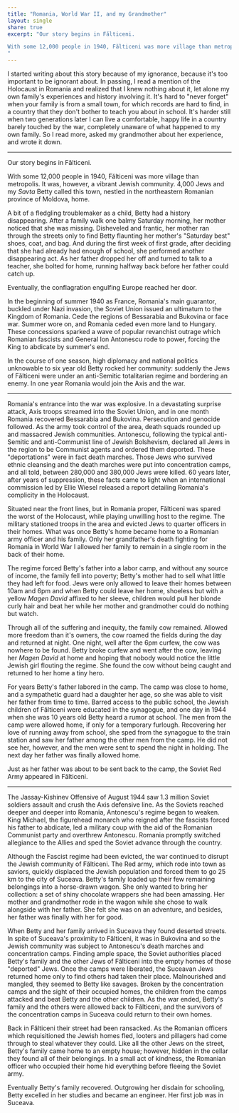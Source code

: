 ```yaml
---
title: "Romania, World War II, and my Grandmother"
layout: single
share: true
excerpt: "Our story begins in Fălticeni. 

With some 12,000 people in 1940, Fălticeni was more village than metropolis. It was, however, a vibrant Jewish community. 4,000 Jews and my *Savta* Betty called this town, nestled in the northeastern Romanian province of Moldova, home. 
"
---
```


I started writing about this story because of my ignorance, because it's too important to be ignorant about. In passing, I read a mention of the Holocaust in Romania and realized that I knew nothing about it, let alone my own family's experiences and history involving it. It's hard to "never forget" when your family is from a small town, for which records are hard to find, in a country that they don't bother to teach you about in school. It's harder still when two generations later I can live a comfortable, happy life in a country barely touched by the war, completely unaware of what happened to my own family. So I read more, asked my grandmother about her experience, and wrote it down.

_ _ _

Our story begins in Fălticeni. 

With some 12,000 people in 1940, Fălticeni was more village than metropolis. It was, however, a vibrant Jewish community. 4,000 Jews and my *Savta* Betty called this town, nestled in the northeastern Romanian province of Moldova, home. 

A bit of a fledgling troublemaker as a child, Betty had a history disappearing. After a family walk one balmy Saturday morning, her mother noticed that she was missing. Disheveled and frantic, her mother ran through the streets only to find Betty flaunting her mother's "Saturday best" shoes, coat, and bag. And during the first week of first grade, after deciding that she had already had enough of school, she performed another disappearing act. As her father dropped her off and turned to talk to a teacher, she bolted for home, running halfway back before her father could catch up.

Eventually, the conflagration engulfing Europe reached her door.

In the beginning of summer 1940 as France, Romania's main guarantor, buckled under Nazi invasion, the Soviet Union issued an ultimatum to the Kingdom of Romania. Cede the regions of Bessarabia and Bukovina or face war. Summer wore on, and Romania ceded even more land to Hungary. These concessions sparked a wave of popular revanchist outrage which Romanian fascists and General Ion Antonescu rode to power, forcing the King to abdicate by summer's end. 

In the course of one season, high diplomacy and national politics unknowable to six year old Betty rocked her community: suddenly the Jews of Fălticeni were under an anti-Semitic totalitarian regime and bordering an enemy. In one year Romania would join the Axis and the war.

_ _ _

Romania's entrance into the war was explosive. In a devastating surprise attack, Axis troops streamed into the Soviet Union, and in one month Romania recovered Bessarabia and Bukovina. Persecution and genocide followed. As the army took control of the area, death squads rounded up and massacred Jewish communities. Antonescu, following the typical anti-Semitic and anti-Communist line of Jewish Bolshevism, declared all Jews in the region to be Communist agents and ordered them deported. These "deportations" were in fact death marches. Those Jews who survived ethnic cleansing and the death marches were put into concentration camps, and  all told, between 280,000 and 380,000 Jews were killed. 60 years later, after years of suppression, these facts came to light when an international commission led by Ellie Wiesel released a report detailing Romania's complicity in the Holocaust.

Situated near the front lines, but in Romania proper, Fălticeni was spared the worst of the Holocaust, while playing unwilling host to the regime. The military stationed troops in the area and evicted Jews to quarter officers in their homes. What was once Betty's home became home to a Romanian army officer and his family. Only her grandfather's death fighting for Romania in World War I allowed her family to remain in a single room in the back of their home.

The regime forced Betty's father into a labor camp, and without any source of income, the family fell into poverty; Betty's mother had to sell what little they had left for food. Jews were only allowed to leave their homes between 10am and 6pm and when Betty could leave her home, shoeless but with a yellow *Magen David* affixed to her sleeve, children would pull her blonde curly hair and beat her while her mother and grandmother could do nothing but watch.

Through all of the suffering and inequity, the family cow remained. Allowed more freedom than it's owners, the cow roamed the fields during the day and returned at night. One night, well after the 6pm curfew, the cow was nowhere to be found. Betty broke curfew and went after the cow, leaving her *Magen David* at home and hoping that nobody would notice the little Jewish girl flouting the regime. She found the cow without being caught and returned to her home a tiny hero.

For years Betty's father labored in the camp. The camp was close to home, and a sympathetic guard had a daughter her age, so she was able to visit her father from time to time. Barred access to the public school, the Jewish children of Fălticeni were educated in the synagogue, and one day in 1944 when she was 10 years old Betty heard
a rumor at school. The men from the camp were allowed home, if only for a temporary furlough. Recovering her love of running away from school, she sped from the synagogue to the train station and saw her father among the other men from the camp. He did not see her, however, and the men were sent to spend the night in holding. The next day her father was finally allowed home.

Just as her father was about to be sent back to the camp, the Soviet Red Army appeared in Fălticeni.

_ _ _


The Jassay-Kishinev Offensive of August 1944 saw 1.3 million Soviet soldiers assault and crush the Axis defensive line. As the Soviets reached deeper and deeper into Romania, Antonescu's regime began to weaken. King Michael, the figurehead monarch who reigned after the fascists forced his father to abdicate, led a military coup with the aid of the Romanian Communist party and overthrew Antonescu. Romania promptly switched allegiance to the Allies and sped the Soviet advance through the country.

Although the Fascist regime had been evicted, the war continued to disrupt the Jewish community of Fălticeni. The Red army, which rode into town as saviors, quickly displaced the Jewish population and forced them to go 25 km to the city of Suceava. Betty's family loaded up their few remaining belongings into a horse-drawn wagon. She only wanted to bring her collection: a set of shiny chocolate wrappers she had been amassing. Her mother and grandmother rode in the wagon while she chose to walk alongside with her father. She felt she was on an adventure, and besides, her father was finally with her for good.

When Betty and her family arrived in Suceava they found deserted streets. In spite of Suceava's proximity to Fălticeni, it was in Bukovina and so the Jewish community was subject to Antonescu's death marches and concentration camps. Finding ample space, the Soviet authorities placed Betty's family and the other Jews of Fălticeni into the empty homes of those "deported" Jews. Once the camps were liberated, the Suceavan Jews returned home only to find others had taken their place. Malnourished and mangled, they seemed to Betty like savages. Broken by the concentration camps and the sight of their occupied homes, the children from the camps attacked and beat Betty and the other children. As the war ended, Betty's family and the others were allowed back to Fălticeni, and the survivors of the concentration camps in Suceava could return to their own homes.

Back in Fălticeni their street had been ransacked. As the Romanian officers which requisitioned the Jewish homes fled, looters and pillagers had come through to steal whatever they could. Like all the other Jews on the street, Betty's family came home to an empty house; however, hidden in the cellar they found all of their belongings. In a small act of kindness, the Romanian officer who occupied their home hid everything before fleeing the Soviet army.

Eventually Betty's family recovered. Outgrowing her disdain for schooling, Betty excelled in her studies and became an engineer. Her first job was in Suceava.
